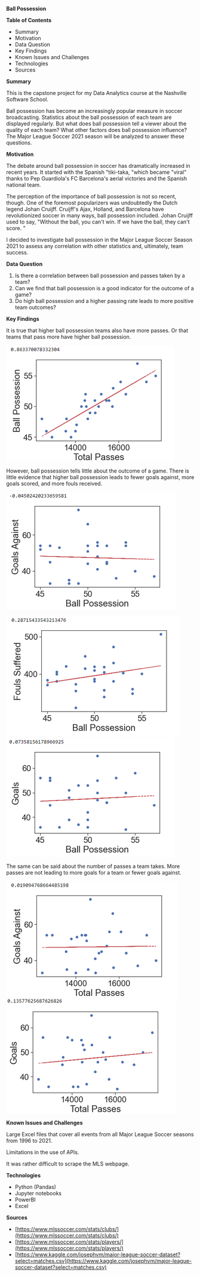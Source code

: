 **Ball Possession**

**Table of Contents**

- Summary
- Motivation
- Data Question
- Key Findings
- Known Issues and Challenges
- Technologies
- Sources

**Summary**

This is the capstone project for my Data Analytics course at the Nashville Software School.

Ball possession has become an increasingly popular measure in soccer broadcasting. Statistics about the ball possession of each team are displayed regularly. But what does ball possession tell a viewer about the quality of each team? What other factors does ball possession influence? The Major League Soccer 2021 season will be analyzed to answer these questions.

**Motivation**

The debate around ball possession in soccer has dramatically increased in recent years. It started with the Spanish &quot;tiki-taka, &quot;which became &quot;viral&quot; thanks to Pep Guardiola&#39;s FC Barcelona&#39;s aerial victories and the Spanish national team.

The perception of the importance of ball possession is not so recent, though. One of the foremost popularizers was undoubtedly the Dutch legend Johan Cruijff. Cruijff&#39;s Ajax, Holland, and Barcelona have revolutionized soccer in many ways, ball possession included. Johan Cruijff used to say, &quot;Without the ball, you can&#39;t win. If we have the ball, they can&#39;t score. &quot;

I decided to investigate ball possession in the Major League Soccer Season 2021 to assess any correlation with other statistics and, ultimately, team success.

**Data Question**

1. Is there a correlation between ball possession and passes taken by a team?
2. Can we find that ball possession is a good indicator for the outcome of a game?
3. Do high ball possession and a higher passing rate leads to more positive team outcomes?

**Key Findings**

It is true that higher ball possession teams also have more passes. Or that teams that pass more have higher ball possession.

![](Assets/ballpossessionpasses.png)

However, ball possession tells little about the outcome of a game. There is little evidence that higher ball possession leads to fewer goals against, more goals scored, and more fouls received.

![](Assets/ballpossessionga.png)

![](Assets/ballpossessionfouls.png) ![](Assets/ballpossessiongoals.png)

The same can be said about the number of passes a team takes. More passes are not leading to more goals for a team or fewer goals against.

![](Assets/gapasses.png) ![](Assets/goalspasses.png)

**Known Issues and Challenges**

Large Excel files that cover all events from all Major League Soccer seasons from 1996 to 2021.

Limitations in the use of APIs.

It was rather difficult to scrape the MLS webpage.

**Technologies**

- Python (Pandas)
- Jupyter notebooks
- PowerBI
- Excel

**Sources**

- [https://www.mlssoccer.com/stats/clubs/](https://www.mlssoccer.com/stats/clubs/)
- [https://www.mlssoccer.com/stats/players/](https://www.mlssoccer.com/stats/players/)
- [https://www.kaggle.com/josephvm/major-league-soccer-dataset?select=matches.csv](https://www.kaggle.com/josephvm/major-league-soccer-dataset?select=matches.csv)
